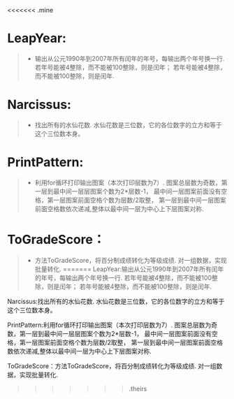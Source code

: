 <<<<<<< .mine
# LeapYear:
> * 输出从公元1990年到2007年所有闰年的年号，每输出两个年号换一行. 若年号能被4整除，而不能被100整除，则是闰年； 若年号能被4整除，而不能被100整除，则是闰年.

# Narcissus:
> * 找出所有的水仙花数. 水仙花数是三位数，它的各位数字的立方和等于这个三位数本身。

# PrintPattern:
> * 利用for循环打印输出图案（本次打印层数为7）. 图案总层数为奇数，第一层到最中间一层层图案个数为2*层数-1， 最中间一层图案前面没有空格，第一层图案前面空格个数为层数/2取整， 第一层到最中间一层图案前面空格数依次递减,整体以最中间一层为中心上下层图案对称.

# ToGradeScore：
> * 方法ToGradeScore，将百分制成绩转化为等级成绩. 对一组数据，实现批量转化.
=======
LeapYear:输出从公元1990年到2007年所有闰年的年号，每输出两个年号换一行. 若年号能被4整除，而不能被100整除，则是闰年； 若年号能被4整除，而不能被100整除，则是闰年.

Narcissus:找出所有的水仙花数. 水仙花数是三位数，它的各位数字的立方和等于这个三位数本身。

PrintPattern:利用for循环打印输出图案（本次打印层数为7）. 图案总层数为奇数，第一层到最中间一层层图案个数为2*层数-1， 最中间一层图案前面没有空格，第一层图案前面空格个数为层数/2取整， 第一层到最中间一层图案前面空格数依次递减,整体以最中间一层为中心上下层图案对称.

ToGradeScore：方法ToGradeScore，将百分制成绩转化为等级成绩. 对一组数据，实现批量转化.




>>>>>>> .theirs

